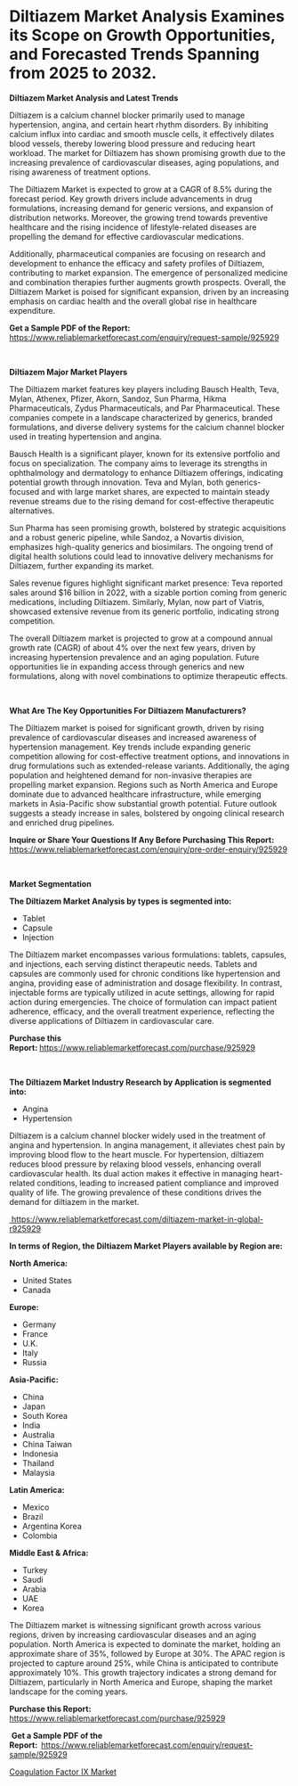 <p><h1>Diltiazem Market Analysis Examines its Scope on Growth Opportunities, and Forecasted Trends Spanning from 2025 to 2032.</h1></p><p><strong>Diltiazem Market Analysis and Latest Trends</strong></p>
<p><p>Diltiazem is a calcium channel blocker primarily used to manage hypertension, angina, and certain heart rhythm disorders. By inhibiting calcium influx into cardiac and smooth muscle cells, it effectively dilates blood vessels, thereby lowering blood pressure and reducing heart workload. The market for Diltiazem has shown promising growth due to the increasing prevalence of cardiovascular diseases, aging populations, and rising awareness of treatment options.</p><p>The Diltiazem Market is expected to grow at a CAGR of 8.5% during the forecast period. Key growth drivers include advancements in drug formulations, increasing demand for generic versions, and expansion of distribution networks. Moreover, the growing trend towards preventive healthcare and the rising incidence of lifestyle-related diseases are propelling the demand for effective cardiovascular medications.</p><p>Additionally, pharmaceutical companies are focusing on research and development to enhance the efficacy and safety profiles of Diltiazem, contributing to market expansion. The emergence of personalized medicine and combination therapies further augments growth prospects. Overall, the Diltiazem Market is poised for significant expansion, driven by an increasing emphasis on cardiac health and the overall global rise in healthcare expenditure.</p></p>
<p><strong>Get a Sample PDF of the Report:&nbsp;</strong> <a href="https://www.reliablemarketforecast.com/enquiry/request-sample/925929?utm_campaign=3097&utm_medium=2&utm_source=Github&utm_content=ia&utm_term=08032025&utm_id=diltiazem">https://www.reliablemarketforecast.com/enquiry/request-sample/925929</a></p>
<p>&nbsp;</p>
<p><strong>Diltiazem Major Market Players</strong></p>
<p><p>The Diltiazem market features key players including Bausch Health, Teva, Mylan, Athenex, Pfizer, Akorn, Sandoz, Sun Pharma, Hikma Pharmaceuticals, Zydus Pharmaceuticals, and Par Pharmaceutical. These companies compete in a landscape characterized by generics, branded formulations, and diverse delivery systems for the calcium channel blocker used in treating hypertension and angina.</p><p>Bausch Health is a significant player, known for its extensive portfolio and focus on specialization. The company aims to leverage its strengths in ophthalmology and dermatology to enhance Diltiazem offerings, indicating potential growth through innovation. Teva and Mylan, both generics-focused and with large market shares, are expected to maintain steady revenue streams due to the rising demand for cost-effective therapeutic alternatives. </p><p>Sun Pharma has seen promising growth, bolstered by strategic acquisitions and a robust generic pipeline, while Sandoz, a Novartis division, emphasizes high-quality generics and biosimilars. The ongoing trend of digital health solutions could lead to innovative delivery mechanisms for Diltiazem, further expanding its market.</p><p>Sales revenue figures highlight significant market presence: Teva reported sales around $16 billion in 2022, with a sizable portion coming from generic medications, including Diltiazem. Similarly, Mylan, now part of Viatris, showcased extensive revenue from its generic portfolio, indicating strong competition.</p><p>The overall Diltiazem market is projected to grow at a compound annual growth rate (CAGR) of about 4% over the next few years, driven by increasing hypertension prevalence and an aging population. Future opportunities lie in expanding access through generics and new formulations, along with novel combinations to optimize therapeutic effects.</p></p>
<p>&nbsp;</p>
<p><strong>What Are The Key Opportunities For Diltiazem Manufacturers?</strong></p>
<p><p>The Diltiazem market is poised for significant growth, driven by rising prevalence of cardiovascular diseases and increased awareness of hypertension management. Key trends include expanding generic competition allowing for cost-effective treatment options, and innovations in drug formulations such as extended-release variants. Additionally, the aging population and heightened demand for non-invasive therapies are propelling market expansion. Regions such as North America and Europe dominate due to advanced healthcare infrastructure, while emerging markets in Asia-Pacific show substantial growth potential. Future outlook suggests a steady increase in sales, bolstered by ongoing clinical research and enriched drug pipelines.</p></p>
<p><strong>Inquire or Share Your Questions If Any Before Purchasing This Report:</strong> <a href="https://www.reliablemarketforecast.com/enquiry/pre-order-enquiry/925929?utm_campaign=3097&utm_medium=2&utm_source=Github&utm_content=ia&utm_term=08032025&utm_id=diltiazem">https://www.reliablemarketforecast.com/enquiry/pre-order-enquiry/925929</a></p>
<p>&nbsp;</p>
<p><strong>Market Segmentation</strong></p>
<p><strong>The Diltiazem Market Analysis by types is segmented into:</strong></p>
<p><ul><li>Tablet</li><li>Capsule</li><li>Injection</li></ul></p>
<p><p>The Diltiazem market encompasses various formulations: tablets, capsules, and injections, each serving distinct therapeutic needs. Tablets and capsules are commonly used for chronic conditions like hypertension and angina, providing ease of administration and dosage flexibility. In contrast, injectable forms are typically utilized in acute settings, allowing for rapid action during emergencies. The choice of formulation can impact patient adherence, efficacy, and the overall treatment experience, reflecting the diverse applications of Diltiazem in cardiovascular care.</p></p>
<p><strong>Purchase this Report:&nbsp;</strong><a href="https://www.reliablemarketforecast.com/purchase/925929?utm_campaign=3097&utm_medium=2&utm_source=Github&utm_content=ia&utm_term=08032025&utm_id=diltiazem">https://www.reliablemarketforecast.com/purchase/925929</a></p>
<p>&nbsp;</p>
<p><strong>The Diltiazem Market Industry Research by Application is segmented into:</strong></p>
<p><ul><li>Angina</li><li>Hypertension</li></ul></p>
<p><p>Diltiazem is a calcium channel blocker widely used in the treatment of angina and hypertension. In angina management, it alleviates chest pain by improving blood flow to the heart muscle. For hypertension, diltiazem reduces blood pressure by relaxing blood vessels, enhancing overall cardiovascular health. Its dual action makes it effective in managing heart-related conditions, leading to increased patient compliance and improved quality of life. The growing prevalence of these conditions drives the demand for diltiazem in the market.</p></p>
<p><a href="https://www.reliablemarketforecast.com/diltiazem-market-in-global-r925929?utm_campaign=3097&utm_medium=2&utm_source=Github&utm_content=ia&utm_term=08032025&utm_id=diltiazem">&nbsp;https://www.reliablemarketforecast.com/diltiazem-market-in-global-r925929</a></p>
<p><strong>In terms of Region, the Diltiazem Market Players available by Region are:</strong></p>
<p>
    <p> <strong> North America: </strong>
        <ul>
            <li>United States</li>
            <li>Canada</li>
        </ul>
        </p> 
    <p> <strong> Europe: </strong>
        <ul>
            <li>Germany</li>
            <li>France</li>
            <li>U.K.</li>
            <li>Italy</li>
            <li>Russia</li>
        </ul>
        </p> 
    <p> <strong> Asia-Pacific: </strong>
        <ul>
            <li>China</li>
            <li>Japan</li>
            <li>South Korea</li>
            <li>India</li>
            <li>Australia</li>
            <li>China Taiwan</li>
            <li>Indonesia</li>
            <li>Thailand</li>
            <li>Malaysia</li>
        </ul>
        </p> 
    <p> <strong> Latin America: </strong>
        <ul>
            <li>Mexico</li>
            <li>Brazil</li>
            <li>Argentina Korea</li>
            <li>Colombia</li>
        </ul>
        </p> 
    <p> <strong> Middle East & Africa: </strong>
        <ul>
            <li>Turkey</li>
            <li>Saudi</li>
            <li>Arabia</li>
            <li>UAE</li>
            <li>Korea</li>
        </ul>
    </p>
    </p>
<p><p>The Diltiazem market is witnessing significant growth across various regions, driven by increasing cardiovascular diseases and an aging population. North America is expected to dominate the market, holding an approximate share of 35%, followed by Europe at 30%. The APAC region is projected to capture around 25%, while China is anticipated to contribute approximately 10%. This growth trajectory indicates a strong demand for Diltiazem, particularly in North America and Europe, shaping the market landscape for the coming years.</p></p>
<p><strong>Purchase this Report: </strong><a href="https://www.reliablemarketforecast.com/purchase/925929?utm_campaign=3097&utm_medium=2&utm_source=Github&utm_content=ia&utm_term=08032025&utm_id=diltiazem">https://www.reliablemarketforecast.com/purchase/925929</a></p>
<p>&nbsp;<strong>Get a Sample PDF of the Report:&nbsp;&nbsp;</strong><a href="https://www.reliablemarketforecast.com/enquiry/request-sample/925929?utm_campaign=3097&utm_medium=2&utm_source=Github&utm_content=ia&utm_term=08032025&utm_id=diltiazem">https://www.reliablemarketforecast.com/enquiry/request-sample/925929</a></p>
<p><strong></strong></p>
<p><p><a href="https://github.com/deyniphytic/Market-Research-Report-List-1/blob/main/coagulation-factor-ix-market.md?utm_campaign=3097&utm_medium=2&utm_source=Github&utm_content=ia&utm_term=08032025&utm_id=diltiazem">Coagulation Factor IX Market</a></p></p>